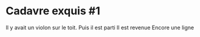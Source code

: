 # Cadavre exquis #1

Il y avait un violon sur le toit.
Puis il est parti
Il est revenue
Encore une ligne 
